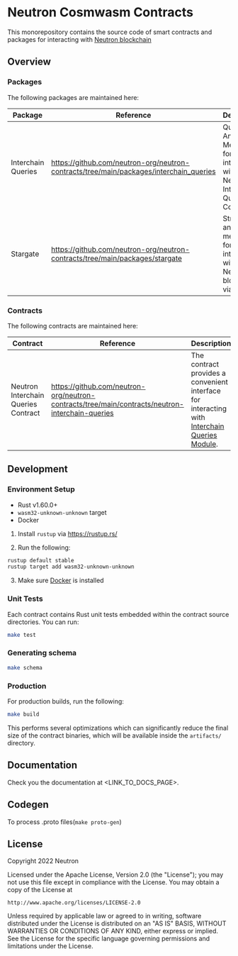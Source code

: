 # Neutron Cosmwasm Contracts

This monorepository contains the source code of smart contracts and packages for interacting with [Neutron blockchain](https://github.com/neutron-org/neutron)

## Overview

### Packages

The following packages are maintained here:

| Package            | Reference                                                                              | Description                                                                        |
|--------------------|----------------------------------------------------------------------------------------|------------------------------------------------------------------------------------|
| Interchain Queries | https://github.com/neutron-org/neutron-contracts/tree/main/packages/interchain_queries | Queries And Messages for interacting with Neutron Interchain Queries Contract      |
| Stargate           | https://github.com/neutron-org/neutron-contracts/tree/main/packages/stargate           | Structures and Helper methods for interacting with Neutron blockchain via Stargate |

### Contracts

The following contracts are maintained here:

| Contract                            | Reference                                                                                       | Description                                                                                                                                                                   |
|-------------------------------------|-------------------------------------------------------------------------------------------------|-------------------------------------------------------------------------------------------------------------------------------------------------------------------------------|
| Neutron Interchain Queries Contract | https://github.com/neutron-org/neutron-contracts/tree/main/contracts/neutron-interchain-queries | The contract provides a convenient interface for interacting with [Interchain Queries Module](https://github.com/neutron-org/neutron/tree/master/x/interchainqueries). |

## Development

### Environment Setup

- Rust v1.60.0+
- `wasm32-unknown-unknown` target
- Docker

1. Install `rustup` via https://rustup.rs/

2. Run the following:

```sh
rustup default stable
rustup target add wasm32-unknown-unknown
```

3. Make sure [Docker](https://www.docker.com/) is installed

### Unit Tests

Each contract contains Rust unit tests embedded within the contract source directories. You can run:

```sh
make test
```

### Generating schema

```sh
make schema
```

### Production

For production builds, run the following:

```sh
make build
```

This performs several optimizations which can significantly reduce the final size of the contract binaries, which will be available inside the `artifacts/` directory.

## Documentation

Check you the documentation at <LINK_TO_DOCS_PAGE>.

## Codegen

To process .proto files(`make proto-gen`)

## License

Copyright 2022 Neutron

Licensed under the Apache License, Version 2.0 (the "License");
you may not use this file except in compliance with the License.
You may obtain a copy of the License at

    http://www.apache.org/licenses/LICENSE-2.0

Unless required by applicable law or agreed to in writing, software
distributed under the License is distributed on an "AS IS" BASIS,
WITHOUT WARRANTIES OR CONDITIONS OF ANY KIND, either express or implied.
See the License for the specific language governing permissions and
limitations under the License.
